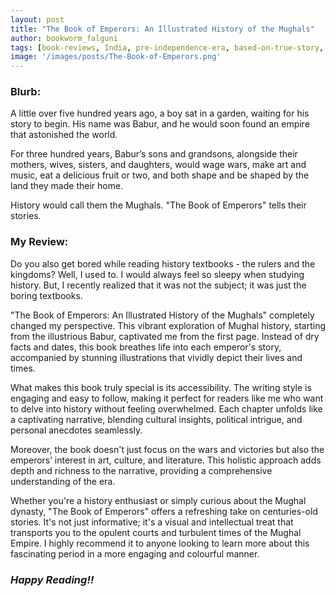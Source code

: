 ```yaml
---
layout: post
title: "The Book of Emperors: An Illustrated History of the Mughals"
author: bookworm_falguni
tags: [book-reviews, India, pre-independence-era, based-on-true-story, non-fiction, educational, , life, death, family, war, UK]
image: '/images/posts/The-Book-of-Emperors.png'
---
```


### **Blurb:**
A little over five hundred years ago, a boy sat in a garden, waiting for his story to begin. His name was Babur, and he would soon found an empire that astonished the world.

For three hundred years, Babur’s sons and grandsons, alongside their mothers, wives, sisters, and daughters, would wage wars, make art and music, eat a delicious fruit or two, and both shape and be shaped by the land they made their home.

History would call them the Mughals. "The Book of Emperors" tells their stories.

### **My Review:**
Do you also get bored while reading history textbooks - the rulers and the kingdoms? Well, I used to. I would always feel so sleepy when studying history. But, I recently realized that it was not the subject; it was just the boring textbooks.

"The Book of Emperors: An Illustrated History of the Mughals" completely changed my perspective. This vibrant exploration of Mughal history, starting from the illustrious Babur, captivated me from the first page. Instead of dry facts and dates, this book breathes life into each emperor's story, accompanied by stunning illustrations that vividly depict their lives and times.

What makes this book truly special is its accessibility. The writing style is engaging and easy to follow, making it perfect for readers like me who want to delve into history without feeling overwhelmed. Each chapter unfolds like a captivating narrative, blending cultural insights, political intrigue, and personal anecdotes seamlessly.

Moreover, the book doesn't just focus on the wars and victories but also the emperors’ interest in art, culture, and literature. This holistic approach adds depth and richness to the narrative, providing a comprehensive understanding of the era.

Whether you're a history enthusiast or simply curious about the Mughal dynasty, "The Book of Emperors" offers a refreshing take on centuries-old stories. It's not just informative; it's a visual and intellectual treat that transports you to the opulent courts and turbulent times of the Mughal Empire. I highly recommend it to anyone looking to learn more about this fascinating period in a more engaging and colourful manner.

### ***Happy Reading!!***

